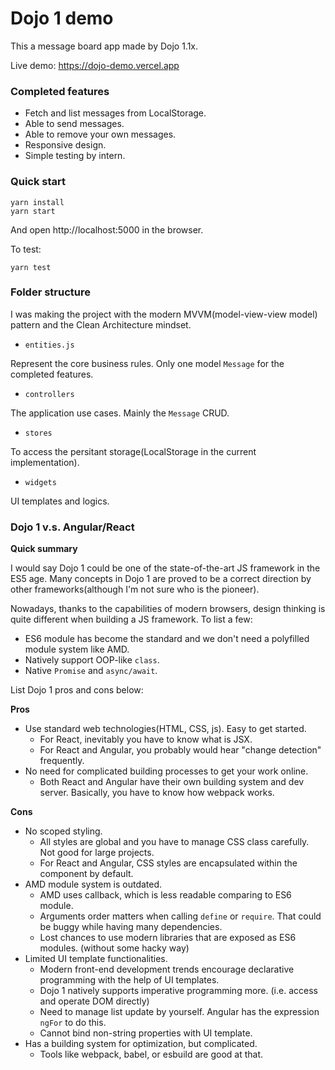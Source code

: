 # Dojo 1 demo

This a message board app made by Dojo 1.1x.

Live demo: https://dojo-demo.vercel.app

### Completed features
- Fetch and list messages from LocalStorage.
- Able to send messages.
- Able to remove your own messages.
- Responsive design.
- Simple testing by intern.

### Quick start
```
yarn install
yarn start
```
And open http://localhost:5000 in the browser.

To test:
```
yarn test
```

### Folder structure

I was making the project with the modern MVVM(model-view-view model) pattern and the Clean Architecture mindset.

- `entities.js`

Represent the core business rules. Only one model `Message` for the completed features.

- `controllers`

The application use cases. Mainly the `Message` CRUD.

- `stores`

To access the persitant storage(LocalStorage in the current implementation).


- `widgets`

UI templates and logics.


### Dojo 1 v.s. Angular/React

**Quick summary**

I would say Dojo 1 could be one of the state-of-the-art JS framework in the ES5 age. Many concepts in Dojo 1 are proved to be a correct direction by other frameworks(although I'm not sure who is the pioneer).


Nowadays, thanks to the capabilities of modern browsers, design thinking is quite different when building a JS framework. To list a few:
- ES6 module has become the standard and we don't need a polyfilled module system like AMD. 
- Natively support OOP-like `class`.
- Native `Promise` and `async/await`.


List Dojo 1 pros and cons below:

**Pros**
- Use standard web technologies(HTML, CSS, js). Easy to get started.
  - For React, inevitably you have to know what is JSX.
  - For React and Angular, you probably would hear "change detection" frequently.
- No need for complicated building processes to get your work online.
  - Both React and Angular have their own building system and dev server. Basically, you have to know how webpack works.

**Cons**
- No scoped styling.
  - All styles are global and you have to manage CSS class carefully. Not good for large projects.
  - For React and Angular, CSS styles are encapsulated within the component by default.
- AMD module system is outdated.
  - AMD uses callback, which is less readable comparing to ES6 module.
  - Arguments order matters when calling `define` or `require`. That could be buggy while having many dependencies.
  - Lost chances to use modern libraries that are exposed as ES6 modules. (without some hacky way)
- Limited UI template functionalities.
  - Modern front-end development trends encourage declarative programming with the help of UI templates.
  - Dojo 1 natively supports imperative programming more. (i.e. access and operate DOM directly)
  - Need to manage list update by yourself. Angular has the expression `ngFor` to do this.
  - Cannot bind non-string properties with UI template.
- Has a building system for optimization, but complicated.
  - Tools like webpack, babel, or esbuild are good at that.
